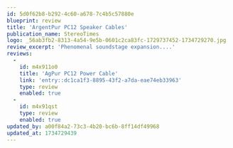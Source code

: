 ```yaml
---
id: 5d0f62b8-b292-4c60-a678-7c4b5c57880e
blueprint: review
title: 'ArgentPur PC12 Speaker Cables'
publication_name: StereoTimes
logo: _56ab3fb2-8313-4a54-9e5b-0601c2ca83fc-1729737452-1734729270.jpg
review_excerpt: 'Phenomenal soundstage expansion....'
reviews:
  -
    id: m4x911o0
    title: 'AgPur PC12 Power Cable'
    link: 'entry::dc1ca1f3-8895-43f2-a7da-eae74eb33963'
    type: review
    enabled: true
  -
    id: m4x91qst
    type: review
    enabled: true
updated_by: a00f84a2-73c3-4b20-bc6b-8ff14df49968
updated_at: 1734729439
---
```

